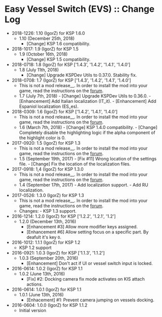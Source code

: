 # Easy Vessel Switch (EVS) :: Change Log

* 2018-1226: 1.10 (IgorZ) for KSP 1.6.0
	+ 1.10 (December 25th, 2018)
		- [Change] KSP 1.6 compatibility.
* 2018-1017: 1.9 (IgorZ) for KSP 1.5
	+ 1.9 (October 16th, 2018)
		- [Change] KSP 1.5 compatibility.
* 2018-0718: 1.8 (IgorZ) for KSP ['1.4.3', '1.4.2', '1.4.1', '1.4.0']
	+ 1.8 (July 11th, 2018)
		- [Change] Upgrade KSPDev Utils to 0.37.0. Stability fix.
* 2018-0708: 1.7 (IgorZ) for KSP ['1.4.3', '1.4.2', '1.4.1', '1.4.0']
	+ This is not a mod release__. In order to install the mod into your game, read the instructions on the [forum](http://forum.kerbalspaceprogram.com/index.php?/topic/141180-13-easy-vessel-switch-evs-v130).
	+ 1.7 (July 7th, 2018)
			- [Change] Upgrade KSPDev Utils to 0.36.0.
			- [Enhancement] Add Italian localization (IT_it).
			- [Enhancement] Add Espaniol localization (ES_es).
* 2018-0309: 1.6 (IgorZ) for KSP ['1.4.2', '1.4.1', '1.4.0']
	+ This is not a mod release__. In order to install the mod into your game, read the instructions on the [forum](http://forum.kerbalspaceprogram.com/index.php?/topic/141180-13-easy-vessel-switch-evs-v130).
	+ 1.6 (March 7th, 2018)
			- [Change] KSP 1.4.0 compatibility.
			- [Change] Completely disable the highlighting logic if the alpha component of the highlight color is 0.
* 2017-0920: 1.5 (IgorZ) for KSP 1.3
	+ This is not a mod release__. In order to install the mod into your game, read the instructions on the [forum](http://forum.kerbalspaceprogram.com/index.php?/topic/141180-13-easy-vessel-switch-evs-v130).
	+ 1.5 (September 19th, 2017)
			- [Fix #11] Wrong location of the settings file.
			- [Change] Fix the location of the localization files.
* 2017-0918: 1,4 (IgorZ) for KSP 1.3.0
	+ This is not a mod release__. In order to install the mod into your game, read the instructions on the [forum](http://forum.kerbalspaceprogram.com/index.php?/topic/141180-13-easy-vessel-switch-evs-v130).
	+ 1.4 (September 17th, 2017)
			- Add localization support.
			- Add RU localization.
* 2017-0526: 1.3.0 (IgorZ) for KSP 1.3
	+ This is not a mod release__. In order to install the mod into your game, read the instructions on the [forum](http://forum.kerbalspaceprogram.com/index.php?/topic/141180-13-easy-vessel-switch-evs-v130).
	+ Changes:
			- KSP 1.3 support.
* 2016-1214: 1.2.0 (IgorZ) for KSP ['1.2.2', '1.2.1', '1.2']
	+ 1.2.0 (December 13th, 2016)
		- [Enhancement #3] Allow more modifier keys assigned.
		- [Enhancement #6] Allow setting focus on a specific part. By deafult it's key `O`.
* 2016-1012: 1.1.1 (IgorZ) for KSP 1.2
	+ KSP 1.2 support
* 2016-0921: 1.0.3 (IgorZ) for KSP ['1.1.3', '1.1.2']
	+ 1.0.3 (September 20th, 2016)
		- [Enhancement] Don't act if UI or vessel switch input is locked.
* 2016-0614: 1.0.2 (IgorZ) for KSP 1.1
	+ 1.0.2 (June 13th, 2016)
		- [Fix] #2: Docking camera fix mode activates on KIS attach actions.
* 2016-0614: 1.0.1 (IgorZ) for KSP 1.1
	+ 1.0.1 (June 13th, 2016)
		- [Enhacement] #1: Prevent camera jumping on vessels docking.
* 2016-0604: 1.0.0 (IgorZ) for KSP 1.1.2
	+ Initial version
